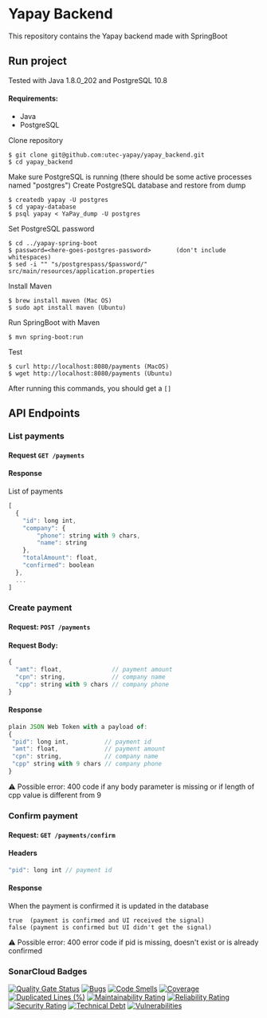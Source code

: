 # Yapay Backend
This repository contains the Yapay backend made with SpringBoot

## Run project
Tested with Java 1.8.0_202 and PostgreSQL 10.8<br>
#### Requirements:
* Java
* PostgreSQL

Clone repository
```console
$ git clone git@github.com:utec-yapay/yapay_backend.git
$ cd yapay_backend
```

Make sure PostgreSQL is running (there should be some active processes named "postgres")
Create PostgreSQL database and restore from dump
```console
$ createdb yapay -U postgres
$ cd yapay-database
$ psql yapay < YaPay_dump -U postgres
```

Set PostgreSQL password
```console
$ cd ../yapay-spring-boot
$ password=<here-goes-postgres-password>       (don't include whitespaces)
$ sed -i "" "s/postgrespass/$password/" src/main/resources/application.properties
```

Install Maven
```console
$ brew install maven (Mac OS)
$ sudo apt install maven (Ubuntu)
```

Run SpringBoot with Maven
```console
$ mvn spring-boot:run
```

Test
```console
$ curl http://localhost:8080/payments (MacOS)
$ wget http://localhost:8080/payments (Ubuntu)
```
After running this commands, you should get a ```[]```


## API Endpoints
### List payments
#### Request ```GET /payments```
#### Response
List of payments
```js
[
  {
    "id": long int,
    "company": {
        "phone": string with 9 chars,
        "name": string
    },
    "totalAmount": float,
    "confirmed": boolean
  },
  ...
]
```

### Create payment
#### Request: ```POST /payments```
#### Request Body:
```js
{
  "amt": float,              // payment amount
  "cpn": string,             // company name
  "cpp": string with 9 chars // company phone
}
 ```
 #### Response
 ```js
plain JSON Web Token with a payload of:
{
  "pid": long int,          // payment id
  "amt": float,             // payment amount
  "cpn": string,            // company name
  "cpp" string with 9 chars // company phone
}
 ```
 :warning: Possible error: 400 code if any body parameter is missing or if length of cpp value is different from 9

### Confirm payment
#### Request: ```GET /payments/confirm```
#### Headers
```js
"pid": long int // payment id
```
#### Response
When the payment is confirmed it is updated in the database
```
true  (payment is confirmed and UI received the signal)
false (payment is confirmed but UI didn't get the signal)
```
:warning: Possible error: 400 error code if pid is missing, doesn't exist or is already confirmed

### SonarCloud Badges
[![Quality Gate Status](https://sonarcloud.io/api/project_badges/measure?project=yapay_spring_boot&metric=alert_status)](https://sonarcloud.io/dashboard?id=yapay_spring_boot)
[![Bugs](https://sonarcloud.io/api/project_badges/measure?project=yapay_spring_boot&metric=bugs)](https://sonarcloud.io/dashboard?id=yapay_spring_boot)
[![Code Smells](https://sonarcloud.io/api/project_badges/measure?project=yapay_spring_boot&metric=code_smells)](https://sonarcloud.io/dashboard?id=yapay_spring_boot)
[![Coverage](https://sonarcloud.io/api/project_badges/measure?project=yapay_spring_boot&metric=coverage)](https://sonarcloud.io/dashboard?id=yapay_spring_boot)
[![Duplicated Lines (%)](https://sonarcloud.io/api/project_badges/measure?project=yapay_spring_boot&metric=duplicated_lines_density)](https://sonarcloud.io/dashboard?id=yapay_spring_boot)
[![Maintainability Rating](https://sonarcloud.io/api/project_badges/measure?project=yapay_spring_boot&metric=sqale_rating)](https://sonarcloud.io/dashboard?id=yapay_spring_boot)
[![Reliability Rating](https://sonarcloud.io/api/project_badges/measure?project=yapay_spring_boot&metric=reliability_rating)](https://sonarcloud.io/dashboard?id=yapay_spring_boot)
[![Security Rating](https://sonarcloud.io/api/project_badges/measure?project=yapay_spring_boot&metric=security_rating)](https://sonarcloud.io/dashboard?id=yapay_spring_boot)
[![Technical Debt](https://sonarcloud.io/api/project_badges/measure?project=yapay_spring_boot&metric=sqale_index)](https://sonarcloud.io/dashboard?id=yapay_spring_boot)
[![Vulnerabilities](https://sonarcloud.io/api/project_badges/measure?project=yapay_spring_boot&metric=vulnerabilities)](https://sonarcloud.io/dashboard?id=yapay_spring_boot)

